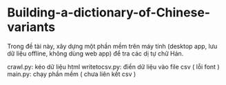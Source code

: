 # Building-a-dictionary-of-Chinese-variants
Trong đề tài này, xây dựng một phần mềm trên máy tính (desktop app, lưu dữ liệu offline, không dùng web app) để tra các dị tự chữ Hán.

crawl.py: kéo dữ liệu html
writetocsv.py: điền dữ liệu vào file csv ( lỗi font )
main.py: chạy phần mềm ( chưa liên kết csv )
